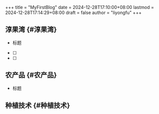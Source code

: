 +++
title = "MyFirstBlog"
date = 2024-12-28T17:10:00+08:00
lastmod = 2024-12-28T17:14:29+08:00
draft = false
author = "liyongfu"
+++

## 淳果湾 {#淳果湾}

-   标题
-   [ ]


-   [ ]


## 农产品 {#农产品}

-   标题


## 种植技术 {#种植技术}
